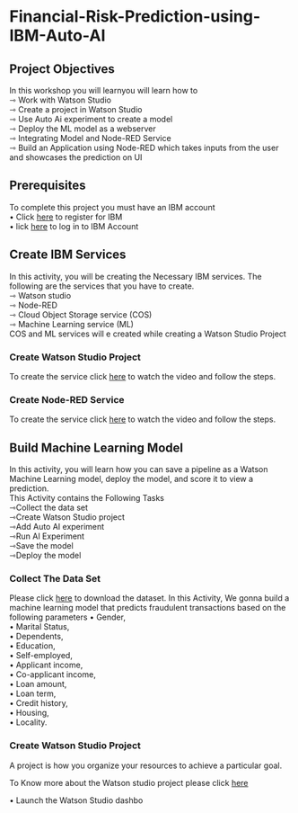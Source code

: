 # Financial-Risk-Prediction-using-IBM-Auto-AI
## Project Objectives
In this workshop you will learnyou will learn how to  
    ⇾ Work with Watson Studio  
    ⇾ Create a project in Watson Studio  
    ⇾ Use Auto Ai experiment to create a model  
    ⇾ Deploy the ML model as a webserver  
    ⇾ Integrating Model and Node-RED Service  
    ⇾ Build an Application using Node-RED which takes inputs from the user and showcases the prediction on UI  
## Prerequisites  
To complete this project you must have an IBM account   
• Click [here](https://cloud.ibm.com/login) to register for IBM   
• lick [here](https://cloud.ibm.com/login) to log in to IBM Account  
## Create IBM Services
In this activity, you will be creating the Necessary IBM services. The following are the services that you have to create.  
 ⇾ Watson studio  
 ⇾ Node-RED  
 ⇾ Cloud Object Storage service (COS)  
 ⇾ Machine Learning service (ML)  
COS and ML services will e created while creating a Watson Studio Project  
### Create Watson Studio Project  
To create the service click [here](https://www.youtube.com/watch?v=aAT3qALIQXM) to watch the video and follow the steps.  
### Create Node-RED Service  
To create the service click [here](https://www.youtube.com/watch?v=beCCPIH0-8c) to watch the video and follow the steps.  
## Build Machine Learning Model
In this activity, you will learn how you can save a pipeline as a Watson Machine Learning model, deploy the model, and score it to view a prediction.  
This Activity  contains the Following Tasks  
⇾Collect the data set  
⇾Create Watson Studio project  
⇾Add Auto AI experiment  
⇾Run AI Experiment  
⇾Save the model  
⇾Deploy the model  
### Collect The Data Set
Please click [here](https://github.com/Madhan961/Financial-Risk-Prediction-using-IBM-Auto-AI/blob/main/DATA/fraud_dataset.csv) to download the dataset. 
In this Activity, We gonna build a machine learning model that predicts  fraudulent transactions based on the following parameters 
• Gender,  
• Marital Status,  
• Dependents,  
• Education,  
• Self-employed,  
• Applicant income,  
• Co-applicant income,  
• Loan amount,  
• Loan term,  
• Credit history,  
• Housing,  
• Locality.  
### Create Watson Studio Project
A project is how you organize your resources to achieve a particular goal.  

To Know more about the Watson studio project please click [here](https://dataplatform.cloud.ibm.com/docs/content/wsj/getting-started/projects.html?audience=wdp&context=wdp)  

• Launch the Watson Studio dashbo

